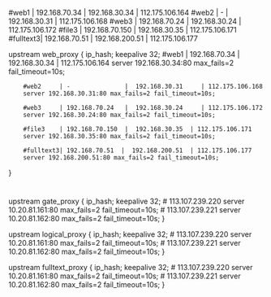 #web1     | 192.168.70.34  | 192.168.30.34  | 112.175.106.164
#web2     | -               |  192.168.30.31	 | 112.175.106.168
#web3     | 192.168.70.24   |  192.168.30.24	 | 112.175.106.172
#file3    | 192.168.70.150  |  192.168.30.35  | 112.175.106.171 
#fulltext3| 192.168.70.51  |  192.168.200.51  | 112.175.106.177 

upstream web_proxy
{
        ip_hash;
        keepalive 32;
		#web1     | 192.168.70.34  | 192.168.30.34  | 112.175.106.164
        server 192.168.30.34:80 max_fails=2 fail_timeout=10s;
		
		#web2     | -               |  192.168.30.31	 | 112.175.106.168
        server 192.168.30.31:80 max_fails=2 fail_timeout=10s;
		
		#web3     | 192.168.70.24   |  192.168.30.24	 | 112.175.106.172
        server 192.168.30.24:80 max_fails=2 fail_timeout=10s;
		
		#file3    | 192.168.70.150  |  192.168.30.35  | 112.175.106.171 
		server 192.168.30.35:80 max_fails=2 fail_timeout=10s;
		 
		#fulltext3| 192.168.70.51  |  192.168.200.51  | 112.175.106.177 
		server 192.168.200.51:80 max_fails=2 fail_timeout=10s;
}



#
upstream gate_proxy
{
        ip_hash;
        keepalive 32;
        # 113.107.239.220
        server 10.20.81.161:80 max_fails=2 fail_timeout=10s;
        # 113.107.239.221
        server 10.20.81.162:80 max_fails=2 fail_timeout=10s;
}

upstream logical_proxy
{
        ip_hash;
        keepalive 32;
        # 113.107.239.220
        server 10.20.81.161:80 max_fails=2 fail_timeout=10s;
        # 113.107.239.221
        server 10.20.81.162:80 max_fails=2 fail_timeout=10s;
}


upstream fulltext_proxy
{
        ip_hash;
        keepalive 32;
        # 113.107.239.220
        server 10.20.81.161:80 max_fails=2 fail_timeout=10s;
        # 113.107.239.221
        server 10.20.81.162:80 max_fails=2 fail_timeout=10s;
}